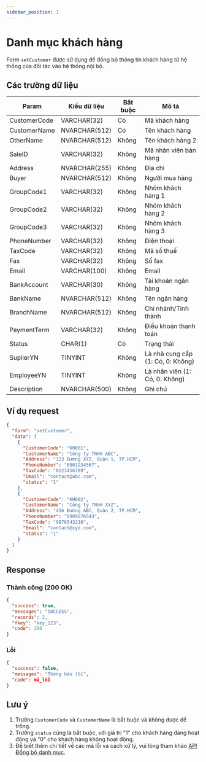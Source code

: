 ```yaml
---
sidebar_position: 1
---
```


# Danh mục khách hàng

Form `setCustomer` được sử dụng để đồng bộ thông tin khách hàng từ hệ thống của đối tác vào hệ thống nội bộ.

## Các trường dữ liệu

| Param | Kiểu dữ liệu | Bắt buộc | Mô tả |
|-------|-------------|----------|-------|
| CustomerCode | VARCHAR(32) | Có | Mã khách hàng |
| CustomerName | NVARCHAR(512) | Có | Tên khách hàng |
| OtherName | NVARCHAR(512) | Không | Tên khách hàng 2 |
| SaleID | VARCHAR(32) | Không | Mã nhân viên bán hàng |
| Address | NVARCHAR(255) | Không | Địa chỉ |
| Buyer | NVARCHAR(512) | Không | Người mua hàng |
| GroupCode1 | VARCHAR(32) | Không | Nhóm khách hàng 1 |
| GroupCode2 | VARCHAR(32) | Không | Nhóm khách hàng 2 |
| GroupCode3 | VARCHAR(32) | Không | Nhóm khách hàng 3 |
| PhoneNumber | VARCHAR(32) | Không | Điện thoại |
| TaxCode | VARCHAR(32) | Không | Mã số thuế |
| Fax | VARCHAR(32) | Không | Số fax |
| Email | VARCHAR(100) | Không | Email |
| BankAccount | VARCHAR(30) | Không | Tài khoản ngân hàng |
| BankName | NVARCHAR(512) | Không | Tên ngân hàng |
| BranchName | NVARCHAR(512) | Không | Chi nhánh/Tỉnh thành |
| PaymentTerm | VARCHAR(32) | Không | Điều khoản thanh toán |
| Status | CHAR(1) | Có | Trạng thái |
| SuplierYN | TINYINT | Không | Là nhà cung cấp (1: Có, 0: Không) |
| EmployeeYN | TINYINT | Không | Là nhân viên (1: Có, 0: Không) |
| Description | NVARCHAR(500) | Không | Ghi chú |

## Ví dụ request

```json
{
  "form": "setCustomer",
  "data": [
    {
      "CustomerCode": "KH001",
      "CustomerName": "Công ty TNHH ABC",
      "Address": "123 Đường XYZ, Quận 1, TP.HCM",
      "PhoneNumber": "0901234567",
      "TaxCode": "0123456789",
      "Email": "contact@abc.com",
      "status": "1"
    },
    {
      "CustomerCode": "KH002",
      "CustomerName": "Công ty TNHH XYZ",
      "Address": "456 Đường ABC, Quận 2, TP.HCM",
      "PhoneNumber": "0909876543",
      "TaxCode": "9876543210",
      "Email": "contact@xyz.com",
      "status": "1"
    }
  ]
}
```

## Response

### Thành công (200 OK)

```json
{
  "success": true,
  "messages": "SUCCESS",
  "records": 2,
  "fkey": "key_123",
  "code": 200
}
```

### Lỗi

```json
{
  "success": false,
  "messages": "Thông báo lỗi",
  "code": mã_lỗi
}
```

## Lưu ý

1. Trường `CustomerCode` và `CustomerName` là bắt buộc và không được để trống.
2. Trường `status` cũng là bắt buộc, với giá trị "1" cho khách hàng đang hoạt động và "0" cho khách hàng không hoạt động.
3. Để biết thêm chi tiết về các mã lỗi và cách xử lý, vui lòng tham khảo [API Đồng bộ danh mục](../sync-data).